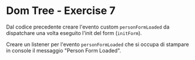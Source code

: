 # Dom Tree - Exercise 7
Dal codice precedente creare l'evento custom `personFormLoaded` da dispatchare una volta eseguito l'init del form (`initForm`).

Creare un listener per l'evento `personFormLoaded` che si occupa di stampare in console il messaggio "Person Form Loaded".
